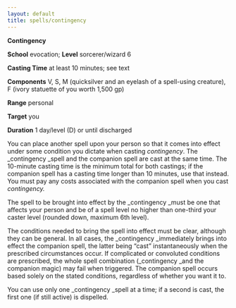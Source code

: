 ```yaml
---
layout: default
title: spells/contingency
---
```

 **Contingency**

**School** evocation; **Level** sorcerer/wizard 6

**Casting Time** at least 10 minutes; see text

**Components** V, S, M (quicksilver and an eyelash of a spell-using creature), F (ivory statuette of you worth 1,500 gp)

**Range** personal

**Target** you

**Duration** 1 day/level (D) or until discharged

You can place another spell upon your person so that it comes into effect under some condition you dictate when casting _contingency_. The _contingency _spell and the companion spell are cast at the same time. The 10-minute casting time is the minimum total for both castings; if the companion spell has a casting time longer than 10 minutes, use that instead. You must pay any costs associated with the companion spell when you cast _contingency._

The spell to be brought into effect by the _contingency _must be one that affects your person and be of a spell level no higher than one-third your caster level (rounded down, maximum 6th level).

The conditions needed to bring the spell into effect must be clear, although they can be general. In all cases, the _contingency _immediately brings into effect the companion spell, the latter being “cast” instantaneously when the prescribed circumstances occur. If complicated or convoluted conditions are prescribed, the whole spell combination (_contingency _and the companion magic) may fail when triggered. The companion spell occurs based solely on the stated conditions, regardless of whether you want it to.

You can use only one _contingency _spell at a time; if a second is cast, the first one (if still active) is dispelled.

